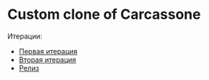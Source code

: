 # Custom clone of Carcassone
Итерации:
* [Первая итерация](https://github.com/moevm/mse_customary_clone_of_Carcassonne/blob/master/carcassone.pptx)
* [Вторая итерация](https://github.com/moevm/mse_customary_clone_of_Carcassonne/blob/master/docs/carcassone_1.pptx)
* [Релиз](https://github.com/moevm/mse_customary_clone_of_Carcassonne/blob/master/docs/carcassone_3.pptx)
